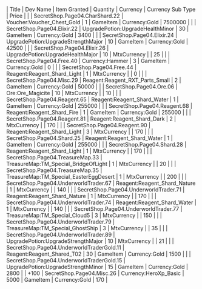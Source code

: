 | Title | Dev Name | Item Granted | Quantity | Currency | Currency Sub Type | Price |
|  | SecretShop.Page04.CharShard.22 | Voucher:Voucher_Chest_Gold | 1 | GameItem | Currency:Gold | 7500000 |
|  | SecretShop.Page04.Elixir.22 | UpgradePotion:UpgradeHealthMinor | 30 | GameItem | Currency:Gold | 3400 |
|  | SecretShop.Page04.Elixir.24 | UpgradePotion:UpgradeStrengthMajor | 10 | GameItem | Currency:Gold | 42500 |
|  | SecretShop.Page04.Elixir.26 | UpgradePotion:UpgradeHealthMajor | 10 | MtxCurrency |  | 25 |
|  | SecretShop.Page04.Free.40 | Currency:Hammer | 3 | GameItem | Currency:Gold | 0 |
|  | SecretShop.Page04.Free.44 | Reagent:Reagent_Shard_Light | 1 | MtxCurrency |  | 0 |
|  | SecretShop.Page04.Misc.29 | Reagent:Reagent_RXT_Parts_Small | 2 | GameItem | Currency:Gold | 50000 |
|  | SecretShop.Page04.Ore.06 | Ore:Ore_Magicite | 10 | MtxCurrency |  | 10 |
|  | SecretShop.Page04.Reagent.65 | Reagent:Reagent_Shard_Water | 1 | GameItem | Currency:Gold | 255000 |
|  | SecretShop.Page04.Reagent.68 | Reagent:Reagent_Shard_Fire | 1 | GameItem | Currency:Gold | 255000 |
|  | SecretShop.Page04.Reagent.81 | Reagent:Reagent_Shard_Dark | 2 | MtxCurrency |  | 170 |
|  | SecretShop.Page04.Reagent.90 | Reagent:Reagent_Shard_Light | 3 | MtxCurrency |  | 170 |
|  | SecretShop.Page04.Shard.25 | Reagent:Reagent_Shard_Water | 1 | GameItem | Currency:Gold | 255000 |
|  | SecretShop.Page04.Shard.28 | Reagent:Reagent_Shard_Light | 1 | MtxCurrency |  | 170 |
|  | SecretShop.Page04.TreasureMap.33 | TreasureMap:TM_Special_BridgeOfLight | 1 | MtxCurrency |  | 20 |
|  | SecretShop.Page04.TreasureMap.35 | TreasureMap:TM_Special_EasterEggDesert | 1 | MtxCurrency |  | 200 |
|  | SecretShop.Page04.UnderworldTrader.67 | Reagent:Reagent_Shard_Nature | 1 | MtxCurrency |  | 140 |
|  | SecretShop.Page04.UnderworldTrader.71 | Reagent:Reagent_Shard_Nature | 1 | MtxCurrency |  | 170 |
|  | SecretShop.Page04.UnderworldTrader.74 | Reagent:Reagent_Shard_Water | 1 | MtxCurrency |  | 140 |
|  | SecretShop.Page04.UnderworldTrader.77 | TreasureMap:TM_Special_Cloud5 | 3 | MtxCurrency |  | 150 |
|  | SecretShop.Page04.UnderworldTrader.79 | TreasureMap:TM_Special_GhostShip | 3 | MtxCurrency |  | 35 |
|  | SecretShop.Page04.UnderworldTrader.89 | UpgradePotion:UpgradeStrengthMajor | 10 | MtxCurrency |  | 21 |
|  | SecretShop.Page04.UnderworldTraderGold.11 | Reagent:Reagent_Shared_T02 | 30 | GameItem | Currency:Gold | 1500 |
|  | SecretShop.Page04.UnderworldTraderGold.15 | UpgradePotion:UpgradeStrengthMinor | 15 | GameItem | Currency:Gold | 2800 |
| +100  | SecretShop.Page04.Misc.26 | Currency:HeroXp_Basic | 5000 | GameItem | Currency:Gold | 170 |
